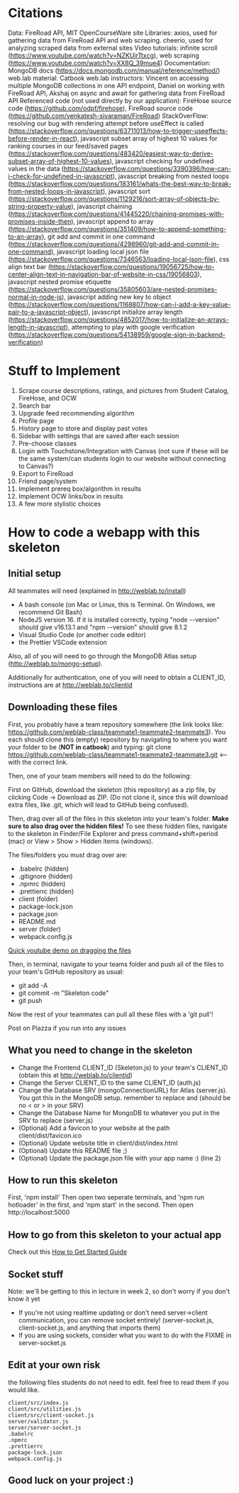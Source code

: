 # Citations
Data: FireRoad API, MIT OpenCourseWare site
Libraries: axios, used for gathering data from FireRoad API and web scraping. cheerio, used for analyzing scraped data from external sites
Video tutorials: infinite scroll (https://www.youtube.com/watch?v=NZKUirTtxcg), web scraping (https://www.youtube.com/watch?v=XX8Q_39mue4)
Documentation: MongoDB docs (https://docs.mongodb.com/manual/reference/method/)
web.lab material: Catbook
web.lab instructors: Vincent on accessing multiple MongoDB collections in one API endpoint, Daniel on working with FireRoad API, Akshaj on async and await for gathering data from FireRoad API
Referenced code (not used directly by our application): FireHose source code (https://github.com/odpf/firehose), FireRoad source code (https://github.com/venkatesh-sivaraman/FireRoad)
StackOverFlow: resolving our bug with rendering attempt before useEffect is called (https://stackoverflow.com/questions/63711013/how-to-trigger-useeffects-before-render-in-react), javascript subset array of highest 10 values for ranking courses in our feed/saved pages (https://stackoverflow.com/questions/483420/easiest-way-to-derive-subset-array-of-highest-10-values), javascript checking for undefined values in the data (https://stackoverflow.com/questions/3390396/how-can-i-check-for-undefined-in-javascript), javascript breaking from nested loops (https://stackoverflow.com/questions/183161/whats-the-best-way-to-break-from-nested-loops-in-javascript), javascript sort (https://stackoverflow.com/questions/1129216/sort-array-of-objects-by-string-property-value), javascript chaining (https://stackoverflow.com/questions/41445220/chaining-promises-with-promises-inside-then), javascript append to array (https://stackoverflow.com/questions/351409/how-to-append-something-to-an-array), git add and commit in one command (https://stackoverflow.com/questions/4298960/git-add-and-commit-in-one-command), javascript loading local json file (https://stackoverflow.com/questions/7346563/loading-local-json-file), css align text bar (https://stackoverflow.com/questions/19056725/how-to-center-align-text-in-navigation-bar-of-website-in-css/19056803), javascript nested promise etiquette (https://stackoverflow.com/questions/35805603/are-nested-promises-normal-in-node-js), javascript adding new key to object (https://stackoverflow.com/questions/1168807/how-can-i-add-a-key-value-pair-to-a-javascript-object), javascript initialize array length (https://stackoverflow.com/questions/4852017/how-to-initialize-an-arrays-length-in-javascript), attempting to play with google verification (https://stackoverflow.com/questions/54138959/google-sign-in-backend-verification)

# Stuff to Implement
1. Scrape course descriptions, ratings, and pictures from Student Catalog, FireHose, and OCW
2. Search bar
3. Upgrade feed recommending algorithm
4. Profile page
5. History page to store and display past votes
6. Sidebar with settings that are saved after each session
7. Pre-choose classes
8. Login with Touchstone/Integration with Canvas (not sure if these will be the same system/can students login to our website without connecting to Canvas?)
9. Export to FireRoad
10. Friend page/system
11. Implement prereq box/algorithm in results
12. Implement OCW links/box in results
13. A few more stylistic choices

# How to code a webapp with this skeleton

## Initial setup

All teammates will need (explained in http://weblab.to/install)
  - A bash console (on Mac or Linux, this is Terminal. On Windows, we recommend Git Bash)
  - NodeJS version 16. If it is installed correctly, typing "node --version" should give v16.13.1 and "npm --version" should give 8.1.2
  - Visual Studio Code (or another code editor)
  - the Prettier VSCode extension

Also, all of you will need to go through the MongoDB Atlas setup (http://weblab.to/mongo-setup). 

Additionally for authentication, one of you will need to obtain a CLIENT_ID, instructions are at http://weblab.to/clientid 

## Downloading these files

First, you probably have a team repository somewhere (the link looks like: https://github.com/weblab-class/teammate1-teammate2-teammate3). You each should clone this (empty) repository by navigating to where you want your folder to be (**NOT in catbook**) and typing: git clone https://github.com/weblab-class/teammate1-teammate2-teammate3.git <-- with the correct link.

Then, one of your team members will need to do the following: 

First on GitHub, download the skeleton (this repository) as a zip file, by clicking Code -> Download as ZIP. (Do not clone it, since this will download extra files, like .git, which will lead to GitHub being confused). 

Then, drag over all of the files in this skeleton into your team's folder. **Make sure to also drag over the hidden files!** To see these hidden files, navigate to the skeleton in Finder/File Explorer and press command+shift+period (mac) or View > Show > Hidden items (windows). 

The files/folders you must drag over are:
  - .babelrc (hidden)
  - .gitignore (hidden)
  - .npmrc (hidden)
  - .prettierrc (hidden)
  - client (folder)
  - package-lock.json
  - package.json
  - README.md
  - server (folder)
  - webpack.config.js

[Quick youtube demo on dragging the files](https://www.youtube.com/watch?v=7Q_xxowPW1c)

Then, in terminal, navigate to your teams folder and push all of the files to your team's GitHub repository as usual:
   - git add -A
   - git commit -m "Skeleton code"
   - git push 

Now the rest of your teammates can pull all these files with a 'git pull'!

Post on Piazza if you run into any issues

## What you need to change in the skeleton

- Change the Frontend CLIENT_ID (Skeleton.js) to your team's CLIENT_ID (obtain this at http://weblab.to/clientid)
- Change the Server CLIENT_ID to the same CLIENT_ID (auth.js) 
- Change the Database SRV (mongoConnectionURL) for Atlas (server.js). You got this in the MongoDB setup. remember to replace <password> and <dbname> (should be no < or > in your SRV)
- Change the Database Name for MongoDB to whatever you put in the SRV to replace <dbname> (server.js)
- (Optional) Add a favicon to your website at the path client/dist/favicon.ico
- (Optional) Update website title in client/dist/index.html
- (Optional) Update this README file ;)
- (Optional) Update the package.json file with your app name :) (line 2)
  
## How to run this skeleton
First, 'npm install'
Then open two seperate terminals, and 'npm run hotloader' in the first, and 'npm start' in the second.
Then open http://localhost:5000

## How to go from this skeleton to your actual app
Check out this [How to Get Started Guide](http://weblab.to/get-started)
  
## Socket stuff
Note: we'll be getting to this in lecture in week 2, so don't worry if you don't know it yet

- If you're not using realtime updating or don't need server->client communication, you can remove socket entirely! (server-socket.js, client-socket.js, and anything that imports them)
- If you are using sockets, consider what you want to do with the FIXME in server-socket.js

## Edit at your own risk

the following files students do not need to edit. feel free to read them if you would like.

```
client/src/index.js
client/src/utilities.js
client/src/client-socket.js
server/validator.js
server/server-socket.js
.babelrc
.npmrc
.prettierrc
package-lock.json
webpack.config.js
```

## Good luck on your project :)
